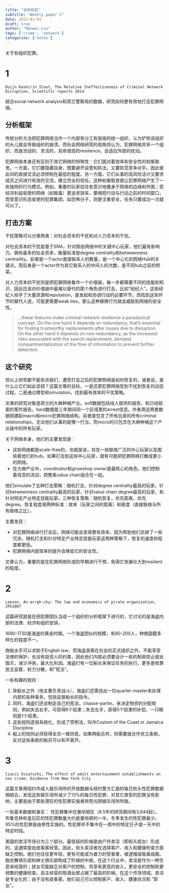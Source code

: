 ```yaml
---
title: "法外狂徒"
subtitle: "Weekly paper 1"
date: 2023-01-01
draft: true
author: "Manwei Liu"
tags: ['crime', 'network']
categories: ['notes']
---
```


关于有组织犯罪。

# 1

`Duijn Kashirin Sloot, The Relative Ineffectiveness of Criminal Network Disruption, Scientific reports 2014` 

结合social network analysis和荷兰警察局的数据，研究如何更有效地打击犯罪网络。

## 分析框架
传统分析方法把犯罪网络当作一个内部有分工有层级的统一组织，认为铲除该组织的头儿就会导致组织的崩溃。而社会网络研究的视角则认为，犯罪网络并非一个组织，而是流动的、灵活的，具有很高的resilience，会适应外部的扰动。

犯罪网络本身还有区别于其它网络的特殊性：它们面对着效率和安全性的权衡取舍。一方面，它们要隐藏自身，既要避开监管和执法，又要防范竞争对手。因此彼此间的直接交流必须控制在最低的程度。另一方面，它们从事的高风险活计又要求成员之间进行有效的交流，建立完全的信任。这种权衡取舍就让犯罪网络产生了一些独特的行为模式。例如，重要的玩家往往有意识地置身于网络的边缘和外围；受经济利益驱使的网络（如贩毒）更追求效率，要缩短行动与行动之前的时间窗口，而受意识形态驱使的犯罪集团，如恐怖分子，则更注重安全，任务只要成功一次就可以了。

## 打击方案
干扰策略可以分类两类：对社会资本的干扰和对人力资本的干扰。

对社会资本的干扰是基于SNA，针对那些网络中的关键中心玩家，他们最有影响力，拥有最多的社会资本，衡量标准是degree centrality和betweenness centraility。前者是一个actor直接联系人的数量，是一个中心化的网络Hub的关键点。而后者是一个actor作为其它联系人的中间人的次数，是不同hub之前的桥梁。

对人力资本的干扰则是把犯罪网络看作一个价值链，每一步都需要不同的技能和知识，因此应该对价值链中最难以替代的那个角色进行打击，比如“经纪人”。这些经纪人经手了大量资源和reputation，是发起和协调行动的必要环节。而找到这些环节的替代人选，可能更需要weak ties。那么这种替换行为就会威胁到网络的安全性。

> …these features make criminal network resilience a paradoxical concept. On the one hand it depends on redundancy, that’s essential for finding trustworthy replacements after losses due to disruption. On the other hand it depends on non-redundancy, as the increased risks associated with the search replacement, demand compartmentalization of the flow of information to prevent further detection.  

## 这个研究
但以上研究都不能告诉我们，遭受打击之后的犯罪网络是如何恢复的，或者说，是什么让它们如此坚韧？这篇文章的目标，一是还原犯罪网络受到干扰到恢复的动态过程，二是通过模型和simulation，找到最有效率的干扰策略。

文章的研究对象是荷兰的大麻种植产业。soft数据包括线人提供的报告，和已经结案的案件报告。hard数据是三年期间同一个区域里的arrest信息。作者用这两套数据搭建起macro和micro犯罪网络结构，前者是包含了所有玩家的所有criminal relationships，无论他们从事的是哪一行当，而micro的只包含在大麻种植这个产业链中的所有玩家。

关于网络本身，他们的主要发现是：

* 这些网络都是scale-free的，也就是说，存在一些联络广泛的中心玩家以及围绕着他们的hub。如果打击到这些中心玩家，就有可能把犯罪网络打散成更小的网络。
* 在大麻产业中，coordinator和growshop owner是最核心的角色。他们控制着信息的流动，把整条value chain组合在一起。

他们simulate了五种打击策略：随机打击，针对degree centrality最高的玩家，针对betweenness centrality最高的玩家，针对value chain degree最高的玩家，和针对特定产业特定技能玩家。三种恢复策略：随机恢复，优先距离，优先degree。恢复程度用两种标准：效率（玩家之间的距离）和密度（直接联络与所有联络之比）。

主要发现：
* 对犯罪网络进行打击后，网络可能会变得更有效率，因为帮助他们去掉了一些冗余。随机打击和针对特定产业特定技能玩家这两种策略下，恢复的速度和程度都更低。
* 犯罪网络内部效率的提升会降低它的安全性。

文章认为，重要的是在犯罪网络形成的早期进行干预，免得它发展壮大到resilient的程度。


# 2
`Leeson, An-arrgh-chy: The law and economics of pirate organization, JPE2007`

这篇研究就是在把犯罪团队当成一个组织的分析框架下进行的，它讨论的是海盗内部的法律、经济和组织安排。

1690-1730是海盗的黄金时期。一个海盗团伙的规模，有80-200人，种族国籍多样化的程度不一。

商船水手可以求助于English law，而海盗游离在社会的正式组织之外，不能享受法律的保护，也没有投资人的约束，因此他们内部必须要设计一些机制来防止彼此毁灭，减少冲突，最大化利润。海盗们有一位船长来保证任务的执行，更多是依靠民主监督，权力分散，和“宪法”。

一些有趣的规则：
1. 除船长之外（他主要负责战斗），海盗们还需选出一位quarter-master来处理内部的各种事务，包括监督船长的指令。
2. 同时，海盗们还会制定自己的宪法，chasse-partie，来决定物资的分配规则，例如失去右手，可获得6个奴隶；失去左手，获得5个奴隶的补偿，一只眼则是1个奴隶。
3. 这些规则逐渐系统化，形成了惯例法，叫作Custom of the Coast or Jamaica Discipline.
4. 船上的规则必须获得全员一致同意。如果两船合并，则需要就合作另立条款。反对这些条款的船员可以和平离开。

# 3
`Ciacci Sviatschi, The effect of adult entertainment establishments on sex crime: Evidence from New York City`

这篇文章用纽约市成人娱乐场所的开放数据与纽约警方汇报的每日街头性犯罪数据相结合，发现这些娱乐场所减少了13%的每日性犯罪，对其它类型的犯罪没有影响，主要是由于那些潜在的性犯罪实施者转而光顾娱乐场所所致。

一些基本数据和事实：
性犯罪集中在曼哈顿区（8.5年的研究期间有3,844起）。布鲁克林和皇后区的性犯罪数量大约是曼哈顿的一半。冬季发生的性犯罪最少。95%的性犯罪是由男性实施的。性犯罪并不集中在一周中的特定日子或一天中的特定时段。

美国的卖淫市场分为三个部分。最低级的阶梯是由户外卖淫（即街头妓女）形成的，这通常是由皮条客经营。因此，街头卖淫者在选择客户、收入和健康检查方面缺乏控制。她们也往往更年轻，更有可能成为暴力的受害者，被逮捕或吸毒成瘾。脱衣舞俱乐部和绅士俱乐部构成了阶梯的中层。在这个行业中，卖淫是作为一种生意来经营的；妓女可能缺乏对客户的控制，但享有更高的收入，更安全的控制和更频繁的健康检查。自主经营的陪酒女郎占据了最高的阶梯。在这个市场领域，卖淫是专业化的：由于没有皮条客，她们自己可以控制客户、收入、健康状况和 "职业"。

